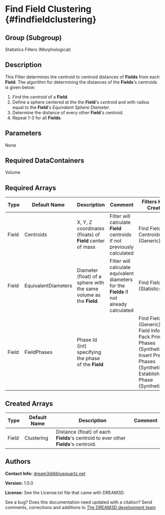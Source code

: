 Find Field Clustering {#findfieldclustering}
======

## Group (Subgroup) ##
Statistics Filters (Morphological)

## Description ##
This Filter determines the centroid to centroid distances of **Fields**  from each **Field**.  The algorithm for determining the distances of the **Fields**'s centroids is given below:

1. Find the *centroid* of a **Field**.
2. Define a sphere centered at the the **Field**'s *centroid*  and with radius equal to the **Field**'s *Equivalent Sphere Diameter*.
3. Determine the distance of every other **Field**'s centroid.
4. Repeat 1-3 for all **Fields**.



## Parameters ##
None

## Required DataContainers ##
Volume

## Required Arrays ##

| Type | Default Name | Description | Comment | Filters Known to Create Data |
|------|--------------|-------------|---------|-----|
| Field | Centroids | X, Y, Z coordinates (floats) of **Field** center of mass | Filter will calculate **Field** centroids if not previously calculated | Find Field Centroids (Generic) |
| Field | EquivalentDiameters | Diameter (float) of a sphere with the same volume as the **Field**. | Filter will calculate equivalent diameters for the **Fields** if not already calculated | Find Field Sizes (Statistics) |
| Field | FieldPhases | Phase Id (int) specifying the phase of the **Field**| | Find Field Phases (Generic), Read Field Info File (IO), Pack Primary Phases (SyntheticBuilding), Insert Precipitate Phases (SyntheticBuilding), Establish Matrix Phase (SyntheticBuilding) |

## Created Arrays ##

| Type | Default Name | Description | Comment |
|------|--------------|-------------|---------|
| Field | Clustering | Distance (float) of each **Fields**'s centroid to ever other **Fields**'s centroid. |

## Authors ##

**Contact Info:** dream3d@bluequartz.net

**Version:** 1.0.0

**License:**  See the License.txt file that came with DREAM3D.




See a bug? Does this documentation need updated with a citation? Send comments, corrections and additions to [The DREAM3D development team](mailto:dream3d@bluequartz.net?subject=Documentation%20Correction)

